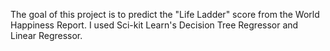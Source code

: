 The goal of this project is to predict the "Life Ladder" score from the World Happiness Report. 
I used Sci-kit Learn's Decision Tree Regressor and Linear Regressor. 
